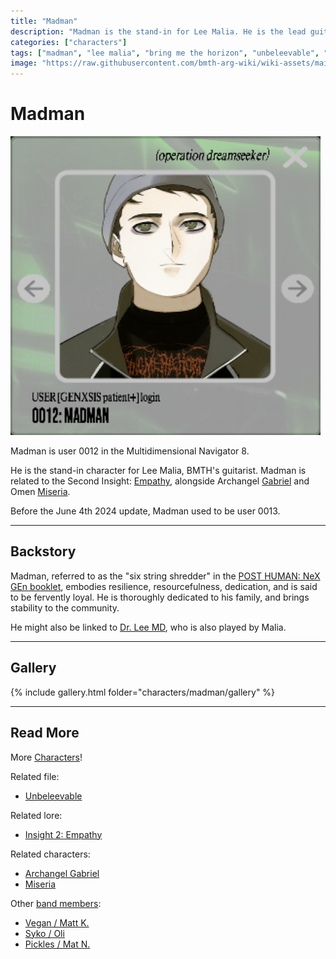 ```yaml
---
title: "Madman"
description: "Madman is the stand-in for Lee Malia. He is the lead guitarist of Bring Me The Horizon."
categories: ["characters"]
tags: ["madman", "lee malia", "bring me the horizon", "unbeleevable", "bmth"]
image: "https://raw.githubusercontent.com/bmth-arg-wiki/wiki-assets/main/characters/madman/madman-300x300.png"
---
```


# Madman

![Madman's avatar](https://raw.githubusercontent.com/bmth-arg-wiki/wiki-assets/main/characters/madman/12madman.png)

Madman is user 0012 in the Multidimensional Navigator 8.

He is the stand-in character for Lee Malia, BMTH's guitarist.
Madman is related to the Second Insight: [Empathy](../lore/insight2-empathy), 
alongside Archangel [Gabriel](gabriel) and Omen [Miseria](miseria).

Before the June 4th 2024 update, Madman used to be user 0013.

***

## Backstory

Madman, referred to as the "six string shredder" in the [POST HUMAN: NeX GEn booklet](../lore/booklet), 
embodies resilience, resourcefulness, dedication, and is said to be fervently loyal. 
He is thoroughly dedicated to his family, and brings stability to the community.

He might also be linked to [Dr. Lee MD](lee-md), who is also played by Malia.

***

## Gallery

{% include gallery.html folder="characters/madman/gallery" %}

***

## Read More

More [Characters](characters)!

Related file:

- [Unbeleevable](../for-sof/unbeleevable)

Related lore:

- [Insight 2: Empathy](../lore/insight2-empathy)

Related characters:

- [Archangel Gabriel](gabriel)
- [Miseria](miseria)

Other [band members](characters#band-members):

- [Vegan / Matt K.](vegan)
- [Syko / Oli](syko)
- [Pickles / Mat N.](pickles)
